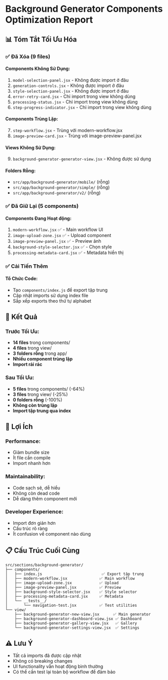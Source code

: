 # Background Generator Components Optimization Report

## 📊 Tóm Tắt Tối Ưu Hóa

### ✅ Đã Xóa (9 files)

#### **Components Không Sử Dụng:**
1. `model-selection-panel.jsx` - Không được import ở đâu
2. `generation-controls.jsx` - Không được import ở đâu  
3. `style-selection-panel.jsx` - Không được import ở đâu
4. `error-retry-card.jsx` - Chỉ import trong view không dùng
5. `processing-status.jsx` - Chỉ import trong view không dùng
6. `step-progress-indicator.jsx` - Chỉ import trong view không dùng

#### **Components Trùng Lặp:**
7. `step-workflow.jsx` - Trùng với modern-workflow.jsx
8. `image-preview-card.jsx` - Trùng với image-preview-panel.jsx

#### **Views Không Sử Dụng:**
9. `background-generator-generator-view.jsx` - Không được sử dụng

#### **Folders Rỗng:**
- `src/app/background-generator/mobile/` (rỗng)
- `src/app/background-generator/simple/` (rỗng)  
- `src/app/background-generator/v2/` (rỗng)

### ✅ Đã Giữ Lại (5 components)

#### **Components Đang Hoạt động:**
1. `modern-workflow.jsx` ✅ - Main workflow UI
2. `image-upload-zone.jsx` ✅ - Upload component
3. `image-preview-panel.jsx` ✅ - Preview ảnh
4. `background-style-selector.jsx` ✅ - Chọn style
5. `processing-metadata-card.jsx` ✅ - Metadata hiển thị

### ✅ Cải Tiến Thêm

#### **Tổ Chức Code:**
- Tạo `components/index.js` để export tập trung
- Cập nhật imports sử dụng index file
- Sắp xếp exports theo thứ tự alphabet

## 🎯 Kết Quả

### **Trước Tối Ưu:**
- **14 files** trong components/
- **4 files** trong view/
- **3 folders rỗng** trong app/
- **Nhiều component trùng lặp**
- **Import rải rác**

### **Sau Tối Ưu:**
- **5 files** trong components/ (-64%)
- **3 files** trong view/ (-25%)
- **0 folders rỗng** (-100%)
- **Không còn trùng lặp**
- **Import tập trung qua index**

## 🚀 Lợi Ích

### **Performance:**
- Giảm bundle size
- Ít file cần compile
- Import nhanh hơn

### **Maintainability:**
- Code sạch sẽ, dễ hiểu
- Không còn dead code
- Dễ dàng thêm component mới

### **Developer Experience:**
- Import đơn giản hơn
- Cấu trúc rõ ràng
- Ít confusion về component nào dùng

## 📋 Cấu Trúc Cuối Cùng

```
src/sections/background-generator/
├── components/
│   ├── index.js                          ✅ Export tập trung
│   ├── modern-workflow.jsx              ✅ Main workflow
│   ├── image-upload-zone.jsx            ✅ Upload
│   ├── image-preview-panel.jsx          ✅ Preview
│   ├── background-style-selector.jsx    ✅ Style selector
│   ├── processing-metadata-card.jsx     ✅ Metadata
│   └── __tests__/
│       └── navigation-test.jsx          ✅ Test utilities
└── view/
    ├── background-generator-new-view.jsx      ✅ Main generator
    ├── background-generator-dashboard-view.jsx ✅ Dashboard
    ├── background-generator-gallery-view.jsx   ✅ Gallery
    └── background-generator-settings-view.jsx  ✅ Settings
```

## ⚠️ Lưu Ý

- Tất cả imports đã được cập nhật
- Không có breaking changes
- UI functionality vẫn hoạt động bình thường
- Có thể cần test lại toàn bộ workflow để đảm bảo
